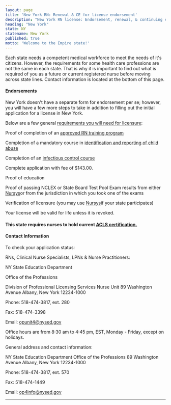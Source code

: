 ```yaml
---
layout: page
title: 'New York RN: Renewal & CE for license endorsement'
description: "New York RN license: Endorsement, renewal, & continuing ed. Stay updated & maintain nursing license.\r"
heading: "New York"
state: NY
statename: New York
published: true
motto: 'Welcome to the Empire state!'
---
```


Each state needs a competent medical workforce to meet the needs of it's
citizens. However, the requirements for some health care professions are
not the same in each state. That is why it is important to find out what
is required of you as a future or current registered nurse before moving
across state lines. Contact information is located at the bottom of this
page.

#### Endorsements

New York doesn't have a separate form for endorsement per se; however,
you will have a few more steps to take in addition to filling out the
initial application for a license in New York.

Below are a few general [requirements you will need for
licensure](http://www.op.nysed.gov/prof/nurse/nursing.htm):

Proof of completion of an [approved RN training
program](http://www.op.nysed.gov/prof/nurse/nursing.htm)

Completion of a mandatory course in [identification and reporting of
child abuse](http://www.op.nysed.gov/training/camemo.htm)

Completion of an [infectious control
course](http://www.op.nysed.gov/training/icmemo.htm)

Complete application with fee of \$143.00.

Proof of education

Proof of passing NCLEX or State Board Test Pool Exam results from either
[Nursys](https://www.nursys.com/)or from the jurisdiction in which you
took one of the exams

Verification of licensure (you may use
[Nursys](https://www.nursys.com/)if your state participates)

Your license will be valid for life unless it is revoked.

#### This state requires nurses to hold current [ACLS certification.](https://www.acls.net/new-york-acls-pals-bls.htm)

#### Contact Information

To check your application status:

RNs, Clinical Nurse Specialists, LPNs & Nurse Practitioners:

NY State Education Department

Office of the Professions

Division of Professional Licensing Services
Nurse Unit
89 Washington Avenue
Albany, New York 12234-1000

Phone: 518-474-3817, ext. 280

Fax: 518-474-3398

Email: <opunit4@nysed.gov>

Office hours are from 8:30 am to 4:45 pm, EST, Monday - Friday, except
on holidays.

General address and contact information:

NY State Education Department
Office of the Professions
89 Washington Avenue
Albany, New York 12234-1000

Phone: 518-474-3817, ext. 570

Fax: 518-474-1449

Email: <op4info@nysed.gov>

* * * * *
